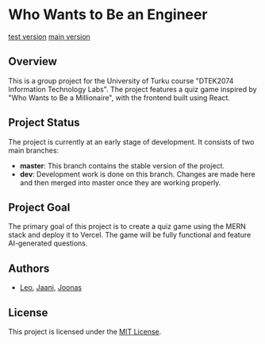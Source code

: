 # Who Wants to Be an Engineer
[test version](https://vercel.com/leo-tamminens-projects/who-wants-to-be-an-engineer-test)
[main version](https://vercel.com/leo-tamminens-projects/who-wants-to-be-an-engineer)

## Overview

This is a group project for the University of Turku course "DTEK2074 Information Technology Labs". The project features a quiz game inspired by "Who Wants to Be a Millionaire", with the frontend built using React.

## Project Status

The project is currently at an early stage of development. It consists of two main branches:

- **master**: This branch contains the stable version of the project.
- **dev**: Development work is done on this branch. Changes are made here and then merged into master once they are working properly.


## Project Goal

The primary goal of this project is to create a quiz game using the MERN stack and deploy it to Vercel. The game will be fully functional and feature AI-generated questions.

## Authors

- [Leo](https://github.com/leotamminen), [Jaani](https://github.com/Sodejaa), [Joonas](https://github.com/saljoo)

## License

This project is licensed under the [MIT License](LICENSE).
